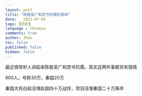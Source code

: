 ```yaml
---
layout: post
title: "陈胜吴广和焚书坑儒的真相"
date:   2021-07-05
tags: [历史]
language : Chinese
comments: true
author: Zhen
toc: false
published: false
hidden: false
---
```

最近很常听人讲起来陈胜吴广和焚书坑儒，其实这两件事都另有隐情

900人，号称30万，秦国20万



秦国大将白起活埋赵国四十万战俘，项羽活埋秦国二十万降卒
<!--stackedit_data:
eyJoaXN0b3J5IjpbMTU3NDY5NTA3MCw2NjA4MTY5MzAsLTE2Nz
UyOTgxODZdfQ==
-->